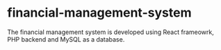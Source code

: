 # financial-management-system
 The financial management system is developed using React frameowrk, PHP backend and MySQL as a database.
